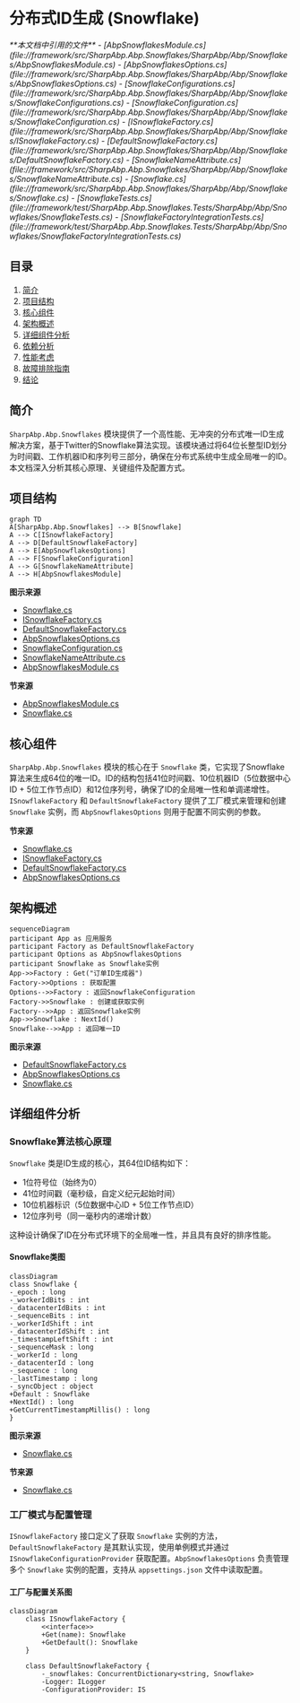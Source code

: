 
# 分布式ID生成 (Snowflake)

<cite>
**本文档中引用的文件**
- [AbpSnowflakesModule.cs](file://framework/src/SharpAbp.Abp.Snowflakes/SharpAbp/Abp/Snowflakes/AbpSnowflakesModule.cs)
- [AbpSnowflakesOptions.cs](file://framework/src/SharpAbp.Abp.Snowflakes/SharpAbp/Abp/Snowflakes/AbpSnowflakesOptions.cs)
- [SnowflakeConfigurations.cs](file://framework/src/SharpAbp.Abp.Snowflakes/SharpAbp/Abp/Snowflakes/SnowflakeConfigurations.cs)
- [SnowflakeConfiguration.cs](file://framework/src/SharpAbp.Abp.Snowflakes/SharpAbp/Abp/Snowflakes/SnowflakeConfiguration.cs)
- [ISnowflakeFactory.cs](file://framework/src/SharpAbp.Abp.Snowflakes/SharpAbp/Abp/Snowflakes/ISnowflakeFactory.cs)
- [DefaultSnowflakeFactory.cs](file://framework/src/SharpAbp.Abp.Snowflakes/SharpAbp/Abp/Snowflakes/DefaultSnowflakeFactory.cs)
- [SnowflakeNameAttribute.cs](file://framework/src/SharpAbp.Abp.Snowflakes/SharpAbp/Abp/Snowflakes/SnowflakeNameAttribute.cs)
- [Snowflake.cs](file://framework/src/SharpAbp.Abp.Snowflakes/SharpAbp/Abp/Snowflakes/Snowflake.cs)
- [SnowflakeTests.cs](file://framework/test/SharpAbp.Abp.Snowflakes.Tests/SharpAbp/Abp/Snowflakes/SnowflakeTests.cs)
- [SnowflakeFactoryIntegrationTests.cs](file://framework/test/SharpAbp.Abp.Snowflakes.Tests/SharpAbp/Abp/Snowflakes/SnowflakeFactoryIntegrationTests.cs)
</cite>

## 目录
1. [简介](#简介)
2. [项目结构](#项目结构)
3. [核心组件](#核心组件)
4. [架构概述](#架构概述)
5. [详细组件分析](#详细组件分析)
6. [依赖分析](#依赖分析)
7. [性能考虑](#性能考虑)
8. [故障排除指南](#故障排除指南)
9. [结论](#结论)

## 简介
`SharpAbp.Abp.Snowflakes` 模块提供了一个高性能、无冲突的分布式唯一ID生成解决方案，基于Twitter的Snowflake算法实现。该模块通过将64位长整型ID划分为时间戳、工作机器ID和序列号三部分，确保在分布式系统中生成全局唯一的ID。本文档深入分析其核心原理、关键组件及配置方式。

## 项目结构

```mermaid
graph TD
A[SharpAbp.Abp.Snowflakes] --> B[Snowflake]
A --> C[ISnowflakeFactory]
A --> D[DefaultSnowflakeFactory]
A --> E[AbpSnowflakesOptions]
A --> F[SnowflakeConfiguration]
A --> G[SnowflakeNameAttribute]
A --> H[AbpSnowflakesModule]
```

**图示来源**
- [Snowflake.cs](file://framework/src/SharpAbp.Abp.Snowflakes/SharpAbp/Abp/Snowflakes/Snowflake.cs)
- [ISnowflakeFactory.cs](file://framework/src/SharpAbp.Abp.Snowflakes/SharpAbp/Abp/Snowflakes/ISnowflakeFactory.cs)
- [DefaultSnowflakeFactory.cs](file://framework/src/SharpAbp.Abp.Snowflakes/SharpAbp/Abp/Snowflakes/DefaultSnowflakeFactory.cs)
- [AbpSnowflakesOptions.cs](file://framework/src/SharpAbp.Abp.Snowflakes/SharpAbp/Abp/Snowflakes/AbpSnowflakesOptions.cs)
- [SnowflakeConfiguration.cs](file://framework/src/SharpAbp.Abp.Snowflakes/SharpAbp/Abp/Snowflakes/SnowflakeConfiguration.cs)
- [SnowflakeNameAttribute.cs](file://framework/src/SharpAbp.Abp.Snowflakes/SharpAbp/Abp/Snowflakes/SnowflakeNameAttribute.cs)
- [AbpSnowflakesModule.cs](file://framework/src/SharpAbp.Abp.Snowflakes/SharpAbp/Abp/Snowflakes/AbpSnowflakesModule.cs)

**节来源**
- [AbpSnowflakesModule.cs](file://framework/src/SharpAbp.Abp.Snowflakes/SharpAbp/Abp/Snowflakes/AbpSnowflakesModule.cs)
- [Snowflake.cs](file://framework/src/SharpAbp.Abp.Snowflakes/SharpAbp/Abp/Snowflakes/Snowflake.cs)

## 核心组件

`SharpAbp.Abp.Snowflakes` 模块的核心在于 `Snowflake` 类，它实现了Snowflake算法来生成64位的唯一ID。ID的结构包括41位时间戳、10位机器ID（5位数据中心ID + 5位工作节点ID）和12位序列号，确保了ID的全局唯一性和单调递增性。`ISnowflakeFactory` 和 `DefaultSnowflakeFactory` 提供了工厂模式来管理和创建 `Snowflake` 实例，而 `AbpSnowflakesOptions` 则用于配置不同实例的参数。

**节来源**
- [Snowflake.cs](file://framework/src/SharpAbp.Abp.Snowflakes/SharpAbp/Abp/Snowflakes/Snowflake.cs)
- [ISnowflakeFactory.cs](file://framework/src/SharpAbp.Abp.Snowflakes/SharpAbp/Abp/Snowflakes/ISnowflakeFactory.cs)
- [DefaultSnowflakeFactory.cs](file://framework/src/SharpAbp.Abp.Snowflakes/SharpAbp/Abp/Snowflakes/DefaultSnowflakeFactory.cs)
- [AbpSnowflakesOptions.cs](file://framework/src/SharpAbp.Abp.Snowflakes/SharpAbp/Abp/Snowflakes/AbpSnowflakesOptions.cs)

## 架构概述

```mermaid
sequenceDiagram
participant App as 应用服务
participant Factory as DefaultSnowflakeFactory
participant Options as AbpSnowflakesOptions
participant Snowflake as Snowflake实例
App->>Factory : Get("订单ID生成器")
Factory->>Options : 获取配置
Options-->>Factory : 返回SnowflakeConfiguration
Factory->>Snowflake : 创建或获取实例
Factory-->>App : 返回Snowflake实例
App->>Snowflake : NextId()
Snowflake-->>App : 返回唯一ID
```

**图示来源**
- [DefaultSnowflakeFactory.cs](file://framework/src/SharpAbp.Abp.Snowflakes/SharpAbp/Abp/Snowflakes/DefaultSnowflakeFactory.cs)
- [AbpSnowflakesOptions.cs](file://framework/src/SharpAbp.Abp.Snowflakes/SharpAbp/Abp/Snowflakes/AbpSnowflakesOptions.cs)
- [Snowflake.cs](file://framework/src/SharpAbp.Abp.Snowflakes/SharpAbp/Abp/Snowflakes/Snowflake.cs)

## 详细组件分析

### Snowflake算法核心原理

`Snowflake` 类是ID生成的核心，其64位ID结构如下：
- 1位符号位（始终为0）
- 41位时间戳（毫秒级，自定义纪元起始时间）
- 10位机器标识（5位数据中心ID + 5位工作节点ID）
- 12位序列号（同一毫秒内的递增计数）

这种设计确保了ID在分布式环境下的全局唯一性，并且具有良好的排序性能。

#### Snowflake类图

```mermaid
classDiagram
class Snowflake {
-_epoch : long
-_workerIdBits : int
-_datacenterIdBits : int
-_sequenceBits : int
-_workerIdShift : int
-_datacenterIdShift : int
-_timestampLeftShift : int
-_sequenceMask : long
-_workerId : long
-_datacenterId : long
-_sequence : long
-_lastTimestamp : long
-_syncObject : object
+Default : Snowflake
+NextId() : long
+GetCurrentTimestampMillis() : long
}
```

**图示来源**
- [Snowflake.cs](file://framework/src/SharpAbp.Abp.Snowflakes/SharpAbp/Abp/Snowflakes/Snowflake.cs)

**节来源**
- [Snowflake.cs](file://framework/src/SharpAbp.Abp.Snowflakes/SharpAbp/Abp/Snowflakes/Snowflake.cs)

### 工厂模式与配置管理

`ISnowflakeFactory` 接口定义了获取 `Snowflake` 实例的方法，`DefaultSnowflakeFactory` 是其默认实现，使用单例模式并通过 `ISnowflakeConfigurationProvider` 获取配置。`AbpSnowflakesOptions` 负责管理多个 `Snowflake` 实例的配置，支持从 `appsettings.json` 文件中读取配置。

#### 工厂与配置关系图

```mermaid
classDiagram
    class ISnowflakeFactory {
        <<interface>>
        +Get(name): Snowflake
        +GetDefault(): Snowflake
    }
    
    class DefaultSnowflakeFactory {
        -_snowflakes: ConcurrentDictionary<string, Snowflake>
        -Logger: ILogger
        -ConfigurationProvider: IS